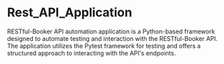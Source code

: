 # Rest_API_Application
RESTful-Booker API automation application is a Python-based framework designed to automate testing and interaction with the RESTful-Booker API. The application utilizes the Pytest framework for testing and offers a structured approach to interacting with the API's endpoints.
